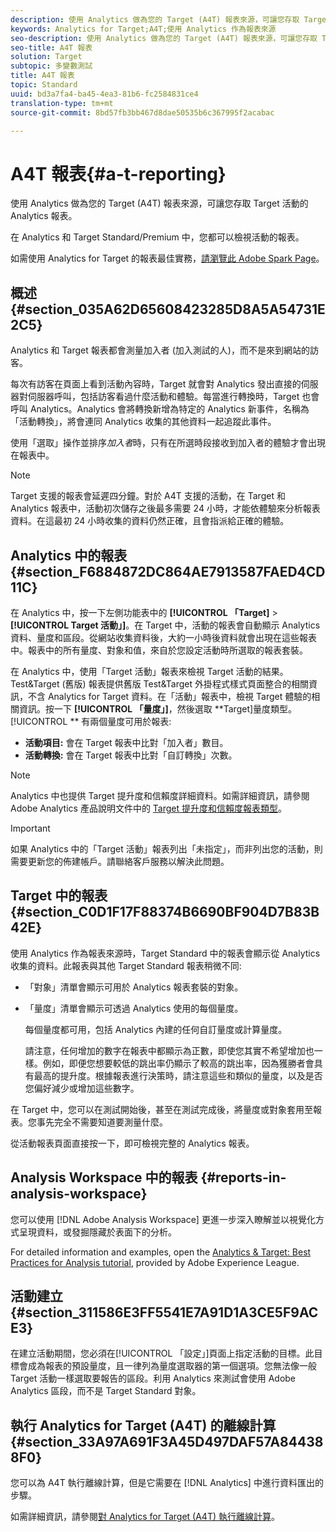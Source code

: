 ```yaml
---
description: 使用 Analytics 做為您的 Target (A4T) 報表來源，可讓您存取 Target 活動的 Analytics 報表。
keywords: Analytics for Target;A4T;使用 Analytics 作為報表來源
seo-description: 使用 Analytics 做為您的 Target (A4T) 報表來源，可讓您存取 Target 活動的 Analytics 報表。
seo-title: A4T 報表
solution: Target
subtopic: 多變數測試
title: A4T 報表
topic: Standard
uuid: bd3a7fa4-ba45-4ea3-81b6-fc2584831ce4
translation-type: tm+mt
source-git-commit: 8bd57fb3bb467d8dae50535b6c367995f2acabac

---
```



# A4T 報表{#a-t-reporting}

使用 Analytics 做為您的 Target (A4T) 報表來源，可讓您存取 Target 活動的 Analytics 報表。

在 Analytics 和 Target Standard/Premium 中，您都可以檢視活動的報表。

如需使用 Analytics for Target 的報表最佳實務，[請瀏覽此 Adobe Spark Page](https://spark.adobe.com/page/Lo3Spm4oBOvwF/)。

## 概述 {#section_035A62D65608423285D8A5A54731E2C5}

Analytics 和 Target 報表都會測量加入者 (加入測試的人)，而不是來到網站的訪客。

每次有訪客在頁面上看到活動內容時，Target 就會對 Analytics 發出直接的伺服器對伺服器呼叫，包括訪客看過什麼活動和體驗。每當進行轉換時，Target 也會呼叫 Analytics。Analytics 會將轉換新增為特定的 Analytics 新事件，名稱為「活動轉換」，將會連同 Analytics 收集的其他資料一起追蹤此事件。

使用「選取」操作並排序*加入者*時，只有在所選時段接收到加入者的體驗才會出現在報表中。

>[!NOTE]
>
>Target 支援的報表會延遲四分鐘。對於 A4T 支援的活動，在 Target 和 Analytics 報表中，活動初次儲存之後最多需要 24 小時，才能依體驗來分析報表資料。在這最初 24 小時收集的資料仍然正確，且會指派給正確的體驗。

## Analytics 中的報表 {#section_F6884872DC864AE7913587FAED4CD11C}

在 Analytics 中，按一下左側功能表中的 **[!UICONTROL 「Target]** &gt; **[!UICONTROL Target 活動」]**。在 Target 中，活動的報表會自動顯示 Analytics 資料、量度和區段。從網站收集資料後，大約一小時後資料就會出現在這些報表中。報表中的所有量度、對象和值，來自於您設定活動時所選取的報表套裝。

在 Analytics 中，使用「Target 活動」報表來檢視 Target 活動的結果。Test&amp;Target (舊版) 報表提供舊版 Test&amp;Target 外掛程式樣式頁面整合的相關資訊，不含 Analytics for Target 資料。在「活動」報表中，檢視 Target 體驗的相關資訊。按一下 **[!UICONTROL 「量度」]**，然後選取 **Target]量度類型。[!UICONTROL ** 有兩個量度可用於報表:

* **活動項目:** 會在 Target 報表中比對「加入者」數目。
* **活動轉換:** 會在 Target 報表中比對「自訂轉換」次數。

>[!NOTE]
>
>Analytics 中也提供 Target 提升度和信賴度詳細資料。如需詳細資訊，請參閱 Adobe Analytics 產品說明文件中的 [Target 提升度和信賴度報表類型](https://marketing.adobe.com/resources/help/en_US/reference/report_target_lift_confidence.html)。

>[!IMPORTANT]
>
>如果 Analytics 中的「Target 活動」報表列出「未指定」，而非列出您的活動，則需要更新您的佈建帳戶。請聯絡客戶服務以解決此問題。

## Target 中的報表 {#section_C0D1F17F88374B6690BF904D7B83B42E}

使用 Analytics 作為報表來源時，Target Standard 中的報表會顯示從 Analytics 收集的資料。此報表與其他 Target Standard 報表稍微不同:

* 「對象」清單會顯示可用於 Analytics 報表套裝的對象。
* 「量度」清單會顯示可透過 Analytics 使用的每個量度。

   每個量度都可用，包括 Analytics 內建的任何自訂量度或計算量度。

   請注意，任何增加的數字在報表中都顯示為正數，即使您其實不希望增加也一樣。例如，即便您想要較低的跳出率仍顯示了較高的跳出率，因為獲勝者會具有最高的提升度。根據報表進行決策時，請注意這些和類似的量度，以及是否您偏好減少或增加這些數字。

在 Target 中，您可以在測試開始後，甚至在測試完成後，將量度或對象套用至報表。您事先完全不需要知道要測量什麼。

從活動報表頁面直接按一下，即可檢視完整的 Analytics 報表。

## Analysis Workspace 中的報表 {#reports-in-analysis-workspace}

您可以使用 [!DNL Adobe Analysis Workspace] 更進一步深入瞭解並以視覺化方式呈現資料，或發掘隱藏於表面下的分析。

For detailed information and examples, open the [Analytics &amp; Target: Best Practices for Analysis tutorial](https://spark.adobe.com/page/Lo3Spm4oBOvwF/), provided by Adobe Experience League.

## 活動建立 {#section_311586E3FF5541E7A91D1A3CE5F9ACE3}

在建立活動期間，您必須在[!UICONTROL 「設定」]頁面上指定活動的目標。此目標會成為報表的預設量度，且一律列為量度選取器的第一個選項。您無法像一般 Target 活動一樣選取要報告的區段。利用 Analytics 來測試會使用 Adobe Analytics 區段，而不是 Target Standard 對象。

## 執行 Analytics for Target (A4T) 的離線計算{#section_33A97A691F3A45D497DAF57A844388F0}

您可以為 A4T 執行離線計算，但是它需要在 [!DNL Analytics] 中進行資料匯出的步驟。

如需詳細資訊，請參閱[對 Analytics for Target (A4T) 執行離線計算](../../c-reports/conversion-rate.md#concept_0D0002A1EBDF420E9C50E2A46F36629B)。
